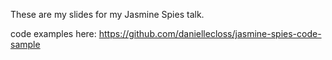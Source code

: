 These are my slides for my Jasmine Spies talk.

code examples here:
https://github.com/daniellecloss/jasmine-spies-code-sample
